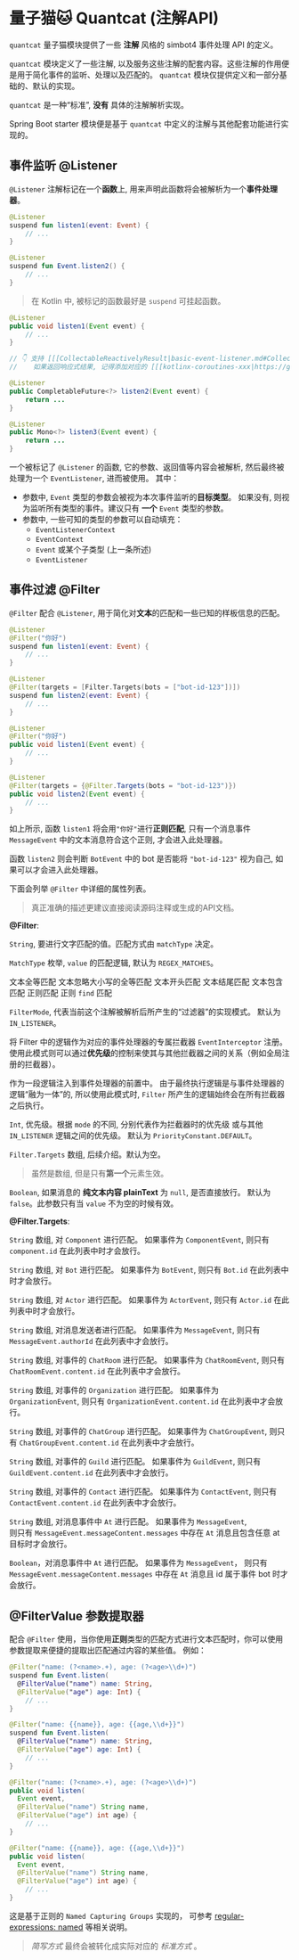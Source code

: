 # 量子猫🐱 Quantcat (注解API)

<tldr>

`quantcat` 量子猫模块提供了一些 **注解** 风格的 simbot4 事件处理 API 的定义。


</tldr>

`quantcat` 模块定义了一些注解, 以及服务这些注解的配套内容。这些注解的作用便是用于简化事件的监听、处理以及匹配的。
`quantcat` 模块仅提供定义和一部分基础的、默认的实现。

`quantcat` 是一种“标准”, **没有** 具体的注解解析实现。


<note>

Spring Boot starter 模块便是基于 `quantcat` 中定义的注解与其他配套功能进行实现的。

</note>

## 事件监听 @Listener

`@Listener` 注解标记在一个**函数**上, 用来声明此函数将会被解析为一个**事件处理器**。

<tabs group="Code">
<tab title="Kotlin" group-key="Kotlin">

```Kotlin
@Listener
suspend fun listen1(event: Event) {
    // ...
}

@Listener
suspend fun Event.listen2() {
    // ...
}
```

> 在 Kotlin 中, 被标记的函数最好是 `suspend` 可挂起函数。

</tab>
<tab title="Java" group-key="Java">

```Java
@Listener
public void listen1(Event event) {
    // ...
}

// 👇 支持 [[[CollectableReactivelyResult|basic-event-listener.md#CollectableReactivelyResult]]] 中所述的异步/响应式结果。
//    如果返回响应式结果, 记得添加对应的 [[[kotlinx-coroutines-xxx|https://github.com/Kotlin/kotlinx.coroutines/blob/master/reactive/README.md]]] 依赖。

@Listener
public CompletableFuture<?> listen2(Event event) {
    return ...
}

@Listener
public Mono<?> listen3(Event event) {
    return ...
}
```

</tab>
</tabs>

一个被标记了 `@Listener` 的函数, 它的参数、返回值等内容会被解析, 然后最终被处理为一个 `EventListener`, 进而被使用。
其中：

- 参数中,  `Event` 类型的参数会被视为本次事件监听的**目标类型**。
  如果没有, 则视为监听所有类型的事件。建议只有 **一个** `Event` 类型的参数。
- 参数中, 一些可知的类型的参数可以自动填充：
    - `EventListenerContext`
    - `EventContext`
    - `Event` 或某个子类型 (上一条所述)
    - `EventListener`

## 事件过滤 @Filter

`@Filter` 配合 `@Listener`, 用于简化对**文本**的匹配和一些已知的样板信息的匹配。

<tabs group="Code">
<tab title="Kotlin" group-key="Kotlin">

```Kotlin
@Listener
@Filter("你好")
suspend fun listen1(event: Event) {
    // ...
}

@Listener
@Filter(targets = [Filter.Targets(bots = ["bot-id-123"])])
suspend fun listen2(event: Event) {
    // ...
}
```

</tab>
<tab title="Java" group-key="Java">

```Java
@Listener
@Filter("你好")
public void listen1(Event event) {
    // ...
}

@Listener
@Filter(targets = {@Filter.Targets(bots = "bot-id-123")})
public void listen2(Event event) {
    // ...
}
```

</tab>
</tabs>

如上所示, 函数 `listen1` 将会用`"你好"`进行**正则匹配**, 只有一个消息事件 `MessageEvent` 中的文本消息符合这个正则,
才会进入此处理器。

函数 `listen2` 则会判断 `BotEvent` 中的 bot 是否能将 `"bot-id-123"` 视为自己, 如果可以才会进入此处理器。

下面会列举 `@Filter` 中详细的属性列表。

> 真正准确的描述更建议直接阅读源码注释或生成的API文档。

**@Filter**:

<deflist>
<def title="value">

`String`, 要进行文字匹配的值。匹配方式由 `matchType` 决定。

</def>
<def title="matchType">

`MatchType` 枚举, `value` 的匹配逻辑, 默认为 `REGEX_MATCHES`。

<deflist type="medium">
<def title="TEXT_EQUALS">文本全等匹配</def>
<def title="TEXT_EQUALS_IGNORE_CASE">文本忽略大小写的全等匹配</def>
<def title="TEXT_STARTS_WITH">文本开头匹配</def>
<def title="TEXT_ENDS_WITH">文本结尾匹配</def>
<def title="TEXT_CONTAINS">文本包含匹配</def>
<def title="REGEX_MATCHES">正则匹配</def>
<def title="REGEX_CONTAINS">正则 <code>find</code> 匹配</def>
</deflist>

</def>
<def title="mode">

`FilterMode`, 代表当前这个注解被解析后所产生的“过滤器”的实现模式。
默认为 `IN_LISTENER`。

<deflist type="medium">
<def title="INTERCEPTOR">

将 Filter 中的逻辑作为对应的事件处理器的专属拦截器 `EventInterceptor` 注册。
使用此模式则可以通过**优先级**的控制来使其与其他拦截器之间的关系（例如全局注册的拦截器）。

</def>
<def title="IN_LISTENER">

作为一段逻辑注入到事件处理器的前置中。
由于最终执行逻辑是与事件处理器的逻辑“融为一体”的,
所以使用此模式时, `Filter` 所产生的逻辑始终会在所有拦截器之后执行。

</def>
</deflist>

</def>
<def title="priority">

`Int`, 优先级。根据 `mode` 的不同, 分别代表作为拦截器时的优先级
或与其他 `IN_LISTENER` 逻辑之间的优先级。
默认为 `PriorityConstant.DEFAULT`。

</def>
<def title="targets">

`Filter.Targets` 数组, 后续介绍。默认为空。

> 虽然是数组, 但是只有**第一个**元素生效。

</def>
<def title="ifNullPass">

`Boolean`, 如果消息的 **纯文本内容 plainText** 为 `null`, 是否直接放行。
默认为 `false`。此参数只有当 `value` 不为空的时候有效。

</def>
</deflist>

**@Filter.Targets**:

<deflist>
<def title="components">

`String` 数组, 对 `Component` 进行匹配。 如果事件为 `ComponentEvent`, 则只有 `component.id` 在此列表中时才会放行。

</def>
<def title="bots">

`String` 数组, 对 `Bot` 进行匹配。 如果事件为 `BotEvent`, 则只有 `Bot.id` 在此列表中时才会放行。

</def>
<def title="actors">

`String` 数组, 对 `Actor` 进行匹配。 如果事件为 `ActorEvent`, 则只有 `Actor.id` 在此列表中时才会放行。

</def>
<def title="authors">

`String` 数组, 对消息发送者进行匹配。 如果事件为 `MessageEvent`, 则只有 `MessageEvent.authorId` 在此列表中才会放行。

</def>
<def title="chatRooms">

`String` 数组, 对事件的 `ChatRoom` 进行匹配。 如果事件为 `ChatRoomEvent`, 则只有 `ChatRoomEvent.content.id` 在此列表中才会放行。

</def>
<def title="organizations">

`String` 数组, 对事件的 `Organization` 进行匹配。 如果事件为 `OrganizationEvent`, 则只有 `OrganizationEvent.content.id`
在此列表中才会放行。

</def>
<def title="groups">

`String` 数组, 对事件的 `ChatGroup` 进行匹配。 如果事件为 `ChatGroupEvent`, 则只有 `ChatGroupEvent.content.id` 在此列表中才会放行。

</def>
<def title="guilds">

`String` 数组, 对事件的 `Guild` 进行匹配。 如果事件为 `GuildEvent`, 则只有 `GuildEvent.content.id` 在此列表中才会放行。

</def>
<def title="contacts">

`String` 数组, 对事件的 `Contact` 进行匹配。 如果事件为 `ContactEvent`, 则只有 `ContactEvent.content.id` 在此列表中才会放行。

</def>
<def title="ats">

`String` 数组, 对消息事件中 `At` 进行匹配。 如果事件为 `MessageEvent`,  
则只有 `MessageEvent.messageContent.messages` 中存在 `At` 消息且包含任意 at 目标时才会放行。

</def>
<def title="atBot">

`Boolean`，对消息事件中 `At` 进行匹配。
如果事件为 `MessageEvent`， 则只有 `MessageEvent.messageContent.messages` 中存在 `At` 消息且 id 属于事件 bot 时才会放行。

</def>
</deflist>

## @FilterValue 参数提取器

配合 `@Filter` 使用，当你使用**正则**类型的匹配方式进行文本匹配时，你可以使用参数提取来便捷的提取出匹配通过内容的某些值。
例如：

<tabs group="Code">
<tab title="Kotlin" group-key="Kotlin">


<compare type="top-bottom" first-title="正则标准方式" second-title="简写方式">

```Kotlin
@Filter("name: (?<name>.+), age: (?<age>\\d+)")
suspend fun Event.listen(
  @FilterValue("name") name: String, 
  @FilterValue("age") age: Int) {
    // ...
}
```

```Kotlin
@Filter("name: {{name}}, age: {{age,\\d+}}")
suspend fun Event.listen(
  @FilterValue("name") name: String, 
  @FilterValue("age") age: Int) {
    // ...
}
```

</compare>

</tab>
<tab title="Java" group-key="Java">

<compare type="top-bottom" first-title="正则标准方式" second-title="简写方式">

```Java
@Filter("name: (?<name>.+), age: (?<age>\\d+)")
public void listen(
  Event event,
  @FilterValue("name") String name, 
  @FilterValue("age") int age) {
    // ...
}
```

```Java
@Filter("name: {{name}}, age: {{age,\\d+}}")
public void listen(
  Event event,
  @FilterValue("name") String name, 
  @FilterValue("age") int age) {
    // ...
}
```

</compare>

</tab>
</tabs>


<note>

这是基于正则的 `Named Capturing Groups` 实现的，
可参考 [regular-expressions: named](https://www.regular-expressions.info/named.html) 等相关说明。

</note>

> _简写方式_ 最终会被转化成实际对应的 _标准方式_ 。
